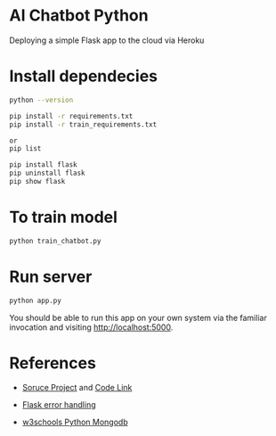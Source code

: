 # AI Chatbot Python
Deploying a simple Flask app to the cloud via Heroku

# Install dependecies

```sh
python --version

pip install -r requirements.txt
pip install -r train_requirements.txt

or 
pip list

pip install flask
pip uninstall flask
pip show flask

```
# To train model

```sh
python train_chatbot.py
```

# Run server

```sh
python app.py
```

You should be able to run this app on your own system via the familiar invocation and visiting [http://localhost:5000](http://localhost:5000).

# References
* [Soruce Project](https://data-flair.training/blogs/python-chatbot-project/) and [Code Link](https://data-flair.training/blogs/download-python-chatbot-data-project-source-code/)

* [Flask error handling](https://flask.palletsprojects.com/en/1.1.x/patterns/errorpages/)

* [w3schools Python Mongodb](https://www.w3schools.com/python/python_mongodb_getstarted.asp)


